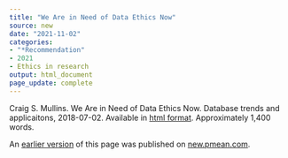 ```yaml
---
title: "We Are in Need of Data Ethics Now"
source: new
date: "2021-11-02"
categories:
- "*Recommendation"
- 2021
- Ethics in research
output: html_document
page_update: complete
---
```


Craig S. Mullins. We Are in Need of Data Ethics Now. Database trends and applicaitons, 2018-07-02. Available in [html format][mul1]. Approximately 1,400 words.

[mul1]: https://www.dbta.com/Columns/DBA-Corner/We-Are-in-Need-of-Data-Ethics-Now-125891.aspx

[nih1]: https://grants.nih.gov/faqs#/data-sharing.htm
[vic1]: https://trialsjournal.biomedcentral.com/articles/10.1186/1745-6215-7-15
[bar1]: https://www.nytimes.com/2006/08/09/technology/09aol.html
[lan1]: https://magazine.amstat.org/blog/2013/12/01/bigdatastatresearch/
[bar2]: https://www.wired.com/story/null-license-plate-landed-one-hacker-ticket-hell/

An [earlier version][sim2] of this page was published on [new.pmean.com][sim1].

[sim1]: http://new.pmean.com
[sim2]: http://new.pmean.com/data-ethics/
